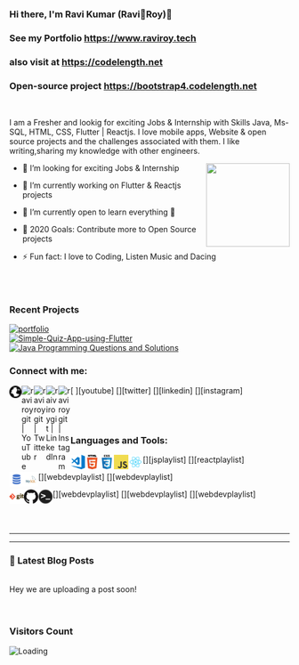 ### Hi there, I'm Ravi Kumar (Ravi🤫Roy)👋
### See my Portfolio https://www.raviroy.tech 
### also visit at https://codelength.net
### Open-source project https://bootstrap4.codelength.net
<br/>

   I am a Fresher and lookig for exciting Jobs & Internship with Skills Java, Ms-SQL, HTML, CSS, Flutter | Reactjs.
   I love mobile apps, Website &  open source projects and the challenges associated with them.
   I like writing,sharing my knowledge with other engineers.

   <img align ="right" src = "https://i.imgur.com/w4pKOQi.jpg" width="150" height="150">

  - 👯 I’m looking for exciting Jobs & Internship
- 🔭 I’m currently working on Flutter & Reactjs projects
- 🌱 I’m currently open to learn everything 🤣

- 🥅 2020 Goals: Contribute more to Open Source projects
- ⚡ Fun fact: I love to Coding, Listen Music and Dacing

<br/>
<br/>

### Recent Projects

[![portfolio](https://github-readme-stats.vercel.app/api/pin/?username=raviroygit&repo=raviroy)](https://github.com/raviroygit/raviroy) 
<br>
[![Simple-Quiz-App-using-Flutter](https://github-readme-stats.vercel.app/api/pin/?username=raviroygit&repo=Simple-Quiz-App-using-Flutter)](https://github.com/raviroygit/Simple-Quiz-App-using-Flutter)
<br>
[![Java Programming Questions and Solutions](https://github-readme-stats.vercel.app/api/pin/?username=raviroygit&repo=Java-programs)](https://github.com/raviroygit/Java-Programs)
<br>

### Connect with me:

[<img align="left" alt="raviroygit" width="22px" src="https://raw.githubusercontent.com/iconic/open-iconic/master/svg/globe.svg" />
<img align="left" alt="raviroygit | YouTube" width="22px" src="https://cdn.jsdelivr.net/npm/simple-icons@v3/icons/youtube.svg" />][youtube]
[<img align="left" alt=" raviroygit | Twitter" width="22px" src="https://cdn.jsdelivr.net/npm/simple-icons@v3/icons/twitter.svg" />][twitter]
[<img align="left" alt="raiviroygit | LinkedIn" width="22px" src="https://cdn.jsdelivr.net/npm/simple-icons@v3/icons/linkedin.svg" />][linkedin]
[<img align="left" alt="raviroygit | Instagram" width="22px" src="https://cdn.jsdelivr.net/npm/simple-icons@v3/icons/instagram.svg" />][instagram]

<br />
<br/>

### Languages and Tools:

<img align="left" alt="Visual Studio Code" width="26px" src="https://raw.githubusercontent.com/github/explore/80688e429a7d4ef2fca1e82350fe8e3517d3494d/topics/visual-studio-code/visual-studio-code.png" />
<img align="left" alt="HTML5" width="26px" src="https://raw.githubusercontent.com/github/explore/80688e429a7d4ef2fca1e82350fe8e3517d3494d/topics/html/html.png" />
<img align="left" alt="CSS3" width="26px" src="https://raw.githubusercontent.com/github/explore/80688e429a7d4ef2fca1e82350fe8e3517d3494d/topics/css/css.png" />

[<img align="left" alt="JavaScript" width="26px" src="https://raw.githubusercontent.com/github/explore/80688e429a7d4ef2fca1e82350fe8e3517d3494d/topics/javascript/javascript.png" />][jsplaylist]
[<img align="left" alt="React" width="26px" src="https://raw.githubusercontent.com/github/explore/80688e429a7d4ef2fca1e82350fe8e3517d3494d/topics/react/react.png" />][reactplaylist]
<!--[<img align="left" alt="Gatsby" width="26px" src="https://raw.githubusercontent.com/github/explore/e94815998e4e0713912fed477a1f346ec04c3da2/topics/gatsby/gatsby.png" />][webdevplaylist]
[<img align="left" alt="GraphQL" width="26px" src="https://raw.githubusercontent.com/github/explore/80688e429a7d4ef2fca1e82350fe8e3517d3494d/topics/graphql/graphql.png" />][webdevplaylist]
[<img align="left" alt="Node.js" width="26px" src="https://raw.githubusercontent.com/github/explore/80688e429a7d4ef2fca1e82350fe8e3517d3494d/topics/nodejs/nodejs.png" />][webdevplaylist]
[<img align="left" alt="Deno" width="26px" src="https://raw.githubusercontent.com/github/explore/361e2821e2dea67711cde99c9c40ed357061cf27/topics/deno/deno.png" />][webdevplaylist]-->
[<img align="left" alt="SQL" width="26px" src="https://raw.githubusercontent.com/github/explore/80688e429a7d4ef2fca1e82350fe8e3517d3494d/topics/sql/sql.png" />][webdevplaylist]
[<img align="left" alt="MySQL" width="26px" src="https://raw.githubusercontent.com/github/explore/80688e429a7d4ef2fca1e82350fe8e3517d3494d/topics/mysql/mysql.png" />][webdevplaylist]
<!--[<img align="left" alt="MongoDB" width="26px" src="https://raw.githubusercontent.com/github/explore/80688e429a7d4ef2fca1e82350fe8e3517d3494d/topics/mongodb/mongodb.png" />][webdevplaylist]-->
[<img align="left" alt="Git" width="26px" src="https://raw.githubusercontent.com/github/explore/80688e429a7d4ef2fca1e82350fe8e3517d3494d/topics/git/git.png" />][webdevplaylist]
[<img align="left" alt="GitHub" width="26px" src="https://raw.githubusercontent.com/github/explore/78df643247d429f6cc873026c0622819ad797942/topics/github/github.png" />][webdevplaylist]
[<img align="left" alt="Terminal" width="26px" src="https://raw.githubusercontent.com/github/explore/80688e429a7d4ef2fca1e82350fe8e3517d3494d/topics/terminal/terminal.png" />][webdevplaylist]

<br />
<br />

---

<!--### 📺 Latest YouTube Videos-->

<!-- YOUTUBE:START -->

<!--[PORTFOLIO: Build a Portfolio 
using React.js ! ](https://www.youtube.com/watch?v=mfSyX40dxPg)
<!-- [Building BATTLESHIPS Multiplayer Game with Node.js, Express, Socket.io, Heroku | (2/3)](https://www.youtube.com/watch?v=TpAwggQJPUQ)
- [GSAP Typing Animation | Tween & Timeline Basics (2020)](https://www.youtube.com/watch?v=ZT66N5hBiCE)
- [Next Level GitHub Profile README (NEW) | How To Create An Amazing Profile ReadMe With GitHub Actions](https://www.youtube.com/watch?v=ECuqb5Tv9qI)
- [There's more to CONSOLE than .log( ) | Things you didn't know console could do!!](https://www.youtube.com/watch?v=_-bHhEGcDiQ)-->
<!-- YOUTUBE:END -->

<!--➡️ [more videos...](https://www.youtube.com/feed/my_videos)-->

---

### 📕 Latest Blog Posts
  <br/>
<!-- BLOG-POST-LIST:START -->
Hey we are uploading a post soon!
<!--- [Microinteractions: Password Validation Animation](https://dev.to/codestackr/microinteractions-password-validation-animation-5629)
- [Notion + YouTube - A Powerful Combination for Productivity](https://dev.to/codestackr/notion-youtube-a-powerful-combination-for-productivity-1def)
- [Regular Expressions (RegEx) Crash Course](https://dev.to/codestackr/regular-expressions-regex-crash-course-248n)
- [Emmet Part 2 - Advanced](https://dev.to/codestackr/emmet-part-2-advanced-4c65)
- [Deno 1.0 Released! (Easy) REST API Example](https://dev.to/codestackr/deno-1-0-released-easy-rest-api-example-2fbl)-->
<!-- BLOG-POST-LIST:END -->

<!--➡️ [more blog posts...]<!--(https://codestackr.com)-->

<br/>

<!--!--<details>
  <summary>:zap: Recent Github Activity</summary>
  
  <!--START_SECTION:activity-->

  <!--1. ❗️ Opened issue [#9](https://github.com//jamesgeorge007/github-activity-readme/issues/9) in [jamesgeorge007/github-activity-readme](https://github.com//jamesgeorge007/github-activity-readme)
  2. 🎉 Merged PR [#3](https://github.com//codeSTACKr/codeSTACKr/pull/3) in [codeSTACKr/codeSTACKr](https://github.com//codeSTACKr/codeSTACKr)
  3. 🎉 Merged PR [#1](https://github.com//codeSTACKr/battleships/pull/1) in [codeSTACKr/battleships](https://github.com//codeSTACKr/battleships)
  4. 💪 Opened PR [#1](https://github.com//codeSTACKr/battleships/pull/1) in [codeSTACKr/battleships](https://github.com//codeSTACKr/battleships)
  5. 🎉 Merged PR [#2](https://github.com//kubowania/battleships/pull/2) in [kubowania/battleships](https://github.com//kubowania/battleships)-->
  
  <!--END_SECTION:activity-->

</details>

<!--<details>
  <summary>:zap: Github Stats</summary>

  
  <img align="left" alt="RaviRoy's Github Stats" src="https://github-readme-stats.raviroygit.vercel.app/api?username=raviroygit&show_icons=true&hide_border=true" />

</details>-->
<br/>
<br/>

### Visitors Count
<img align="left" src = "https://profile-counter.glitch.me/raviroygit/count.svg" alt ="Loading">

<!--[website]: https://raviroy.tech->
[twitter]: https://twitter.com/RaviRoyHandsom1?s=09
[youtube]:[youtube]: https://www.youtube.com/watch?v=mfSyX40dxPg
[webdevplaylist]: https://www.youtube.com/playlist?list=PLkwxH9e_vrAJ0WbEsFA9W3I1W-g_BTsbt
[jsplaylist]: https://www.youtube.com/playlist?list=PLkwxH9e_vrALRJKu7wfXby3MKeflhTu6B
[cssplaylist]: https://www.youtube.com/playlist?list=PLkwxH9e_vrALSdvZuEh6gqQdmDoDIoqz4
[reactplaylist]: https://www.youtube.com/playlist?list=PLkwxH9e_vrAK4TdffpxKY3QGyHCpxFcQ0
